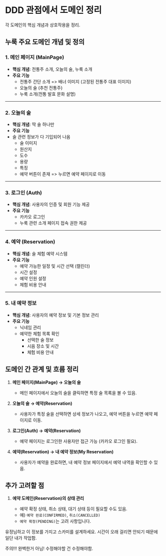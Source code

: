 # **DDD 관점에서 도메인 정리**

각 도메인의 핵심 개념과 상호작용을 정리.

## 누룩 주요 도메인 개념 및 정의

### 1. 메인 페이지 (MainPage)

- **핵심 개념**: 전통주 소개, 오늘의 술, 누룩 소개
- **주요 기능**
  - 전통주 간단 소개 => 배너 이미지 (고정된 전통주 대표 이미지)
  - 오늘의 술 (추천 전통주)
  - 누룩 소개(전통 발효 문화 설명)

---

### 2. 오늘의 술

- **핵심 개념**: 딱 술 하나만
- **주요 기능**
- 술 관련 정보가 다 기입되어 나옴
  - 술 이미지
  - 원산지
  - 도수
  - 용량
  - 특징
  - 예약 버튼이 존재 => 누르면 예약 페이지로 이동

---

### 3. 로그인 (Auth)

- **핵심 개념**: 사용자의 인증 및 회원 기능 제공
- **주요 기능**
  - 카카오 로그인
  - 누룩 관련 소개 페이지 접속 권한 제공

---

### 4. 예약 (Reservation)

- **핵심 개념**: 술 체험 예약 시스템
- **주요 기능**
  - 예약 가능한 일정 및 시간 선택 (캘린더)
  - 시간 설정
  - 예약 인원 설정
  - 체험 비용 안내

---

### 5. 내 예약 정보

- **핵심 개념**: 사용자의 예약 정보 및 기본 정보 관리
- **주요 기능**
  - 닉네임 관리
  - 예약한 체험 목록 확인
    - 선택한 술 정보
    - 시음 장소 및 시간
    - 체험 비용 안내

## 도메인 간 관계 및 흐름 정리

1. **메인 페이지(MainPage) → 오늘의 술**

   - 메인 페이지에서 오늘의 술을 클릭하면 특정 술 목록을 볼 수 있음.

2. **오늘의 술 → 예약(Reservation)**

   - 사용자가 특정 술을 선택하면 상세 정보가 나오고, 예약 버튼을 누르면 예약 페이지로 이동.

3. **로그인(Auth) → 예약(Reservation)**

   - 예약 페이지는 로그인한 사용자만 접근 가능 (카카오 로그인 필요).

4. **예약(Reservation) → 내 예약 정보(My Reservation)**
   - 사용자가 예약을 완료하면, 내 예약 정보 페이지에서 예약 내역을 확인할 수 있음.

## 추가 고려할 점

1. **예약 도메인(Reservation)의 상태 관리**

   - 예약 확정 상태, 취소 상태, 대기 상태 등이 필요할 수도 있음.
   - 예) `예약 완료(CONFIRMED)`, `취소(CANCELLED)`
   - `예약 확정(PENDING)`는 고려 사항입니다.

유정님하고 이 정보를 가지고 스카미를 설계하세요.
시간이 오래 걸리면 안되기 때문에 일단 내가 작업함.

주의!!! 완벽한거 아님! 수정해야할 건 수정해야함.
